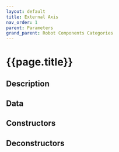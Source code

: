 ```yaml
---
layout: default
title: External Axis
nav_order: 1
parent: Parameters
grand_parent: Robot Components Categories
---
```


# **{{page.title}}**

## **Description**


## **Data**


## **Constructors**


## **Deconstructors**

